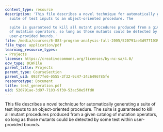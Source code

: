 ```yaml
---
content_type: resource
description: 'This file describes a novel technique for automatically generating a
  suite of test inputs to an object-oriented procedure. The

  suite is guaranteed to kill all mutant procedures produced from a given catalog
  of mutation operators, so long as those mutants could be detected by some test within
  user-provided bounds.'
file: /media/courses/6-883-program-analysis-fall-2005/520791ae3d9771039f3953ac50e5ffd0_test_generation.pdf
file_type: application/pdf
learning_resource_types:
- Projects
license: https://creativecommons.org/licenses/by-nc-sa/4.0/
ocw_type: OCWFile
parent_title: Projects
parent_type: CourseSection
parent_uid: 093f7fe0-0555-3f32-9c47-34c6496785fe
resourcetype: Document
title: test_generation.pdf
uid: 520791ae-3d97-7103-9f39-53ac50e5ffd0
---
```

This file describes a novel technique for automatically generating a suite of test inputs to an object-oriented procedure. The
suite is guaranteed to kill all mutant procedures produced from a given catalog of mutation operators, so long as those mutants could be detected by some test within user-provided bounds.